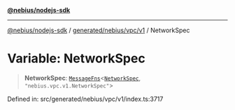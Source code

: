 [**@nebius/nodejs-sdk**](../../../../../README.md)

---

[@nebius/nodejs-sdk](../../../../../README.md) / [generated/nebius/vpc/v1](../README.md) / NetworkSpec

# Variable: NetworkSpec

> **NetworkSpec**: [`MessageFns`](../../../../../runtime/protos/core/interfaces/MessageFns.md)\<[`NetworkSpec`](../interfaces/NetworkSpec.md), `"nebius.vpc.v1.NetworkSpec"`\>

Defined in: src/generated/nebius/vpc/v1/index.ts:3717
